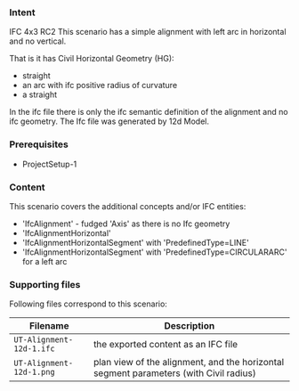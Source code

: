 
### Intent

IFC 4x3 RC2
This scenario has a simple alignment with left arc in horizontal and no vertical.

That is it has Civil Horizontal Geometry (HG):
- straight
- an arc with ifc positive radius of curvature
- a straight

In the ifc file there is only the ifc semantic definition of the alignment and no ifc geometry.
The Ifc file was generated by 12d Model. 

### Prerequisites

- ProjectSetup-1

### Content

This scenario covers the additional concepts and/or IFC entities:

- 'IfcAlignment'                  - fudged 'Axis' as there is no Ifc geometry
- 'IfcAlignmentHorizontal'
- 'IfcAlignmentHorizontalSegment' with 'PredefinedType=LINE'
- 'IfcAlignmentHorizontalSegment' with 'PredefinedType=CIRCULARARC' for a left arc

### Supporting files

Following files correspond to this scenario:

| Filename                        | Description                                                                           |
|---------------------------------|---------------------------------------------------------------------------------------|
| `UT-Alignment-12d-1.ifc`        | the exported content as an IFC file                                                   |
| `UT-Alignment-12d-1.png`        | plan view of the alignment, and the horizontal segment parameters (with Civil radius) |


